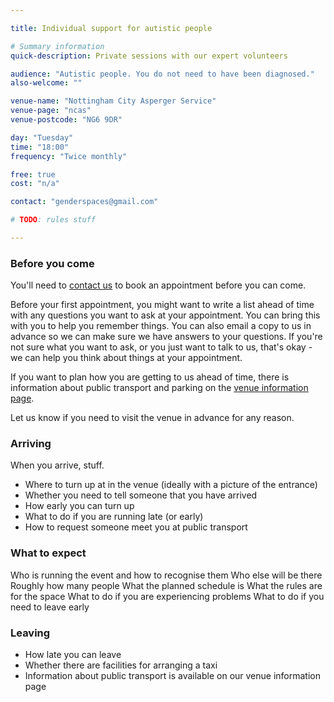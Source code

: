 ```yaml
---

title: Individual support for autistic people

# Summary information
quick-description: Private sessions with our expert volunteers

audience: "Autistic people. You do not need to have been diagnosed."
also-welcome: ""

venue-name: "Nottingham City Asperger Service"
venue-page: "ncas"
venue-postcode: "NG6 9DR"

day: "Tuesday"
time: "18:00"
frequency: "Twice monthly"

free: true
cost: "n/a"

contact: "genderspaces@gmail.com"

# TODO: rules stuff

---
```


### Before you come

You'll need to [contact us](error.html) to book an appointment before you can come.

Before your first appointment, you might want to write a list ahead of time with any questions you want to ask at your appointment. You can bring this with you to help you remember things. You can also email a copy to us in advance so we can make sure we have answers to your questions. If you're not sure what you want to ask, or you just want to talk to us, that's okay - we can help you think about things at your appointment.

If you want to plan how you are getting to us ahead of time, there is information about public transport and parking on the [venue information page](/venue/ncas).

Let us know if you need to visit the venue in advance for any reason.

### Arriving

When you arrive, stuff.

- Where to turn up at in the venue (ideally with a picture of the entrance)
- Whether you need to tell someone that you have arrived
- How early you can turn up
- What to do if you are running late (or early)
- How to request someone meet you at public transport

### What to expect

Who is running the event and how to recognise them
Who else will be there
Roughly how many people
What the planned schedule is
What the rules are for the space
What to do if you are experiencing problems
What to do if you need to leave early

### Leaving

- How late you can leave
- Whether there are facilities for arranging a taxi
- Information about public transport is available on our venue information page
